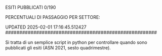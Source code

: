 ESITI PUBBLICATI 0/190 

PERCENTUALI DI PASSAGGIO PER SETTORE:

UPDATED 2025-02-01 17:16:45.512427
###################################################### 

Si tratta di un semplice script in python per controllare quando sono pubblicati gli esiti (ASN 2021, sesto quadrimestre).


